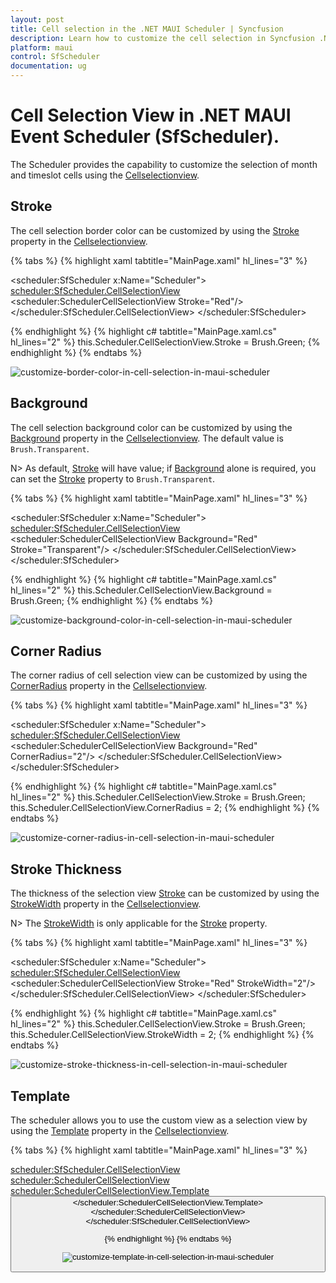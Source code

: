 ```yaml
---
layout: post
title: Cell selection in the .NET MAUI Scheduler | Syncfusion
description: Learn how to customize the cell selection in Syncfusion .NET MAUI Scheduler (SfScheduler) control here.
platform: maui
control: SfScheduler
documentation: ug
---
```


# Cell Selection View in .NET MAUI Event Scheduler (SfScheduler).

The Scheduler provides the capability to customize the selection of month and timeslot cells using the [Cellselectionview](https://help.syncfusion.com/cr/maui/Syncfusion.Maui.Scheduler.SfScheduler.html#Syncfusion_Maui_Scheduler_SfScheduler_CellSelectionView).

## Stroke

The cell selection border color can be customized by using the [Stroke](https://help.syncfusion.com/cr/maui/Syncfusion.Maui.Scheduler.SchedulerCellSelectionView.html#Syncfusion_Maui_Scheduler_SchedulerCellSelectionView_Stroke) property in the [Cellselectionview](https://help.syncfusion.com/cr/maui/Syncfusion.Maui.Scheduler.SfScheduler.html#Syncfusion_Maui_Scheduler_SfScheduler_CellSelectionView).

{% tabs %}
{% highlight xaml tabtitle="MainPage.xaml" hl_lines="3" %}

<scheduler:SfScheduler x:Name="Scheduler">
    <scheduler:SfScheduler.CellSelectionView>
            <scheduler:SchedulerCellSelectionView Stroke="Red"/>
    </scheduler:SfScheduler.CellSelectionView>
</scheduler:SfScheduler>

{% endhighlight %}
{% highlight c# tabtitle="MainPage.xaml.cs" hl_lines="2" %}
this.Scheduler.CellSelectionView.Stroke = Brush.Green;
{% endhighlight %}
{% endtabs %}

![customize-border-color-in-cell-selection-in-maui-scheduler](images/cell-selection/border-color-in-maui-scheduler.jpeg)

## Background

The cell selection background color can be customized by using the [Background](https://help.syncfusion.com/cr/maui/Syncfusion.Maui.Scheduler.SchedulerCellSelectionView.html#Syncfusion_Maui_Scheduler_SchedulerCellSelectionView_Background) property in the [Cellselectionview](https://help.syncfusion.com/cr/maui/Syncfusion.Maui.Scheduler.SfScheduler.html#Syncfusion_Maui_Scheduler_SfScheduler_CellSelectionView).
The default value is `Brush.Transparent`.

N> As default, [Stroke](https://help.syncfusion.com/cr/maui/Syncfusion.Maui.Scheduler.SchedulerCellSelectionView.html#Syncfusion_Maui_Scheduler_SchedulerCellSelectionView_Stroke) will have value; if [Background](https://help.syncfusion.com/cr/maui/Syncfusion.Maui.Scheduler.SchedulerCellSelectionView.html#Syncfusion_Maui_Scheduler_SchedulerCellSelectionView_Background) alone is required, you can set the [Stroke](https://help.syncfusion.com/cr/maui/Syncfusion.Maui.Scheduler.SchedulerCellSelectionView.html#Syncfusion_Maui_Scheduler_SchedulerCellSelectionView_Stroke) property to `Brush.Transparent`.

{% tabs %}
{% highlight xaml tabtitle="MainPage.xaml" hl_lines="3" %}

<scheduler:SfScheduler x:Name="Scheduler">
    <scheduler:SfScheduler.CellSelectionView>
            <scheduler:SchedulerCellSelectionView Background="Red" Stroke="Transparent"/>
    </scheduler:SfScheduler.CellSelectionView>
</scheduler:SfScheduler>

{% endhighlight %}
{% highlight c# tabtitle="MainPage.xaml.cs" hl_lines="2" %}
this.Scheduler.CellSelectionView.Background = Brush.Green;
{% endhighlight %}
{% endtabs %}

![customize-background-color-in-cell-selection-in-maui-scheduler](images/cell-selection/background-color-in-maui-scheduler.jpeg)

## Corner Radius

The corner radius of cell selection view can be customized by using the [CornerRadius](https://help.syncfusion.com/cr/maui/Syncfusion.Maui.Scheduler.SchedulerCellSelectionView.html#Syncfusion_Maui_Scheduler_SchedulerCellSelectionView_CornerRadius) property in the [Cellselectionview](https://help.syncfusion.com/cr/maui/Syncfusion.Maui.Scheduler.SfScheduler.html#Syncfusion_Maui_Scheduler_SfScheduler_CellSelectionView).  

{% tabs %}
{% highlight xaml tabtitle="MainPage.xaml" hl_lines="3" %}

<scheduler:SfScheduler x:Name="Scheduler">
    <scheduler:SfScheduler.CellSelectionView>
            <scheduler:SchedulerCellSelectionView  Background="Red" CornerRadius="2"/>
    </scheduler:SfScheduler.CellSelectionView>
</scheduler:SfScheduler>

{% endhighlight %}
{% highlight c# tabtitle="MainPage.xaml.cs" hl_lines="2" %}
this.Scheduler.CellSelectionView.Stroke = Brush.Green;
this.Scheduler.CellSelectionView.CornerRadius = 2;
{% endhighlight %}
{% endtabs %}

![customize-corner-radius-in-cell-selection-in-maui-scheduler](images/cell-selection/corner-radius-in-maui-scheduler.jpeg)

## Stroke Thickness

The thickness of the selection view [Stroke](https://help.syncfusion.com/cr/maui/Syncfusion.Maui.Scheduler.SchedulerCellSelectionView.html#Syncfusion_Maui_Scheduler_SchedulerCellSelectionView_Stroke) can be customized by using the [StrokeWidth](https://help.syncfusion.com/cr/maui/Syncfusion.Maui.Scheduler.SchedulerCellSelectionView.html#Syncfusion_Maui_Scheduler_SchedulerCellSelectionView_StrokeWidth) property in the [Cellselectionview](https://help.syncfusion.com/cr/maui/Syncfusion.Maui.Scheduler.SfScheduler.html#Syncfusion_Maui_Scheduler_SfScheduler_CellSelectionView). 

N> The [StrokeWidth](https://help.syncfusion.com/cr/maui/Syncfusion.Maui.Scheduler.SchedulerCellSelectionView.html#Syncfusion_Maui_Scheduler_SchedulerCellSelectionView_StrokeWidth) is only applicable for the [Stroke](https://help.syncfusion.com/cr/maui/Syncfusion.Maui.Scheduler.SchedulerCellSelectionView.html#Syncfusion_Maui_Scheduler_SchedulerCellSelectionView_Stroke) property.

{% tabs %}
{% highlight xaml tabtitle="MainPage.xaml" hl_lines="3" %}

<scheduler:SfScheduler x:Name="Scheduler">
    <scheduler:SfScheduler.CellSelectionView>
            <scheduler:SchedulerCellSelectionView  Stroke="Red" StrokeWidth="2"/>
    </scheduler:SfScheduler.CellSelectionView>
</scheduler:SfScheduler>

{% endhighlight %}
{% highlight c# tabtitle="MainPage.xaml.cs" hl_lines="2" %}
this.Scheduler.CellSelectionView.Stroke = Brush.Green;
this.Scheduler.CellSelectionView.StrokeWidth = 2;
{% endhighlight %}
{% endtabs %}

![customize-stroke-thickness-in-cell-selection-in-maui-scheduler](images/cell-selection/stroke-thickness-in-maui-scheduler.jpeg)

## Template

The scheduler allows you to use the custom view as a selection view by using the [Template](https://help.syncfusion.com/cr/maui/Syncfusion.Maui.Scheduler.SchedulerCellSelectionView.html#Syncfusion_Maui_Scheduler_SchedulerCellSelectionView_Template) property in the [Cellselectionview](https://help.syncfusion.com/cr/maui/Syncfusion.Maui.Scheduler.SfScheduler.html#Syncfusion_Maui_Scheduler_SfScheduler_CellSelectionView).

{% tabs %}
{% highlight xaml tabtitle="MainPage.xaml" hl_lines="3" %}

<scheduler:SfScheduler.CellSelectionView>
    <scheduler:SchedulerCellSelectionView>
        <scheduler:SchedulerCellSelectionView.Template>
            <DataTemplate>
                <Button BackgroundColor = "#FF9800"
                        Text="+ Add event"
                        TextColor="White"/>
            </DataTemplate>
        </scheduler:SchedulerCellSelectionView.Template>
    </scheduler:SchedulerCellSelectionView>
</scheduler:SfScheduler.CellSelectionView>

{% endhighlight %}
{% endtabs %}

![customize-template-in-cell-selection-in-maui-scheduler](images/cell-selection/template-in-maui-scheduler.jpeg)
